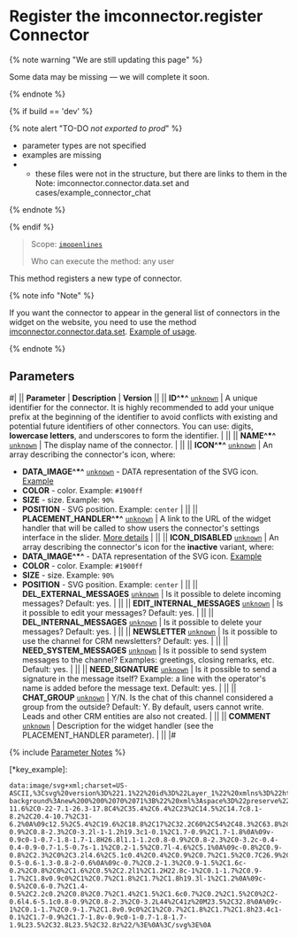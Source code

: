 # Register the imconnector.register Connector

{% note warning "We are still updating this page" %}

Some data may be missing — we will complete it soon.

{% endnote %}

{% if build == 'dev' %}

{% note alert "TO-DO _not exported to prod_" %}

- parameter types are not specified
- examples are missing
- - these files were not in the structure, but there are links to them in the Note: imconnector.connector.data.set and cases/example_connector_chat

{% endnote %}

{% endif %}

> Scope: [`imopenlines`](../../scopes/permissions.md)
>
> Who can execute the method: any user

This method registers a new type of connector.

{% note info "Note" %}

If you want the connector to appear in the general list of connectors in the widget on the website, you need to use the method [imconnector.connector.data.set](.). [Example of usage](.).

{% endnote %}

## Parameters

#|
|| **Parameter** | **Description** | **Version** ||
|| **ID^*^**
[`unknown`](../../data-types.md) | A unique identifier for the connector. It is highly recommended to add your unique prefix at the beginning of the identifier to avoid conflicts with existing and potential future identifiers of other connectors. You can use: digits, **lowercase letters**, and underscores to form the identifier. | ||
|| **NAME^*^**
[`unknown`](../../data-types.md) | The display name of the connector. | ||
|| **ICON^*^**
[`unknown`](../../data-types.md) | An array describing the connector's icon, where:
- **DATA_IMAGE^*^**
[`unknown`](../../data-types.md) - DATA representation of the SVG icon. [Example](*key_example)
- **COLOR** - color. Example: `#1900ff`
- **SIZE** - size. Example: `90%`
- **POSITION** - SVG position. Example: `center`
 | ||
|| **PLACEMENT_HANDLER^*^**
[`unknown`](../../data-types.md) | A link to the URL of the widget handler that will be called to show users the connector's settings interface in the slider. [More details](../../../api-reference/widgets/index.md) | ||
|| **ICON_DISABLED**
[`unknown`](../../data-types.md) | An array describing the connector's icon for the **inactive** variant, where:
- **DATA_IMAGE^*^** - DATA representation of the SVG icon. [Example](*key_example)
- **COLOR** - color. Example: `#1900ff`
- **SIZE** - size. Example: `90%`
- **POSITION** - SVG position. Example: `center`
  | ||
|| **DEL_EXTERNAL_MESSAGES**
[`unknown`](../../data-types.md) | Is it possible to delete incoming messages? Default: yes. | ||
|| **EDIT_INTERNAL_MESSAGES**
[`unknown`](../../data-types.md) | Is it possible to edit your messages? Default: yes. | ||
|| **DEL_INTERNAL_MESSAGES**
[`unknown`](../../data-types.md) | Is it possible to delete your messages? Default: yes. | ||
|| **NEWSLETTER**
[`unknown`](../../data-types.md) | Is it possible to use the channel for CRM newsletters? Default: yes. | ||
|| **NEED_SYSTEM_MESSAGES**
[`unknown`](../../data-types.md) | Is it possible to send system messages to the channel? Examples: greetings, closing remarks, etc. Default: yes. | ||
|| **NEED_SIGNATURE**
[`unknown`](../../data-types.md) | Is it possible to send a signature in the message itself? Example: a line with the operator's name is added before the message text. Default: yes. | ||
|| **CHAT_GROUP**
[`unknown`](../../data-types.md) | Y/N. Is the chat of this channel considered a group from the outside? Default: Y. By default, users cannot write. Leads and other CRM entities are also not created. | ||
|| **COMMENT**
[`unknown`](../../data-types.md) | Description for the widget handler (see the PLACEMENT_HANDLER parameter). | ||
|#

{% include [Parameter Notes](../../../_includes/required.md) %}

[*key_example]: 
```
data:image/svg+xml;charset=US-ASCII,%3Csvg%20version%3D%221.1%22%20id%3D%22Layer_1%22%20xmlns%3D%22http%3A//www.w3.org/2000/svg%22%20x%3D%220px%22%20y%3D%220px%22%0A%09%20viewBox%3D%220%200%2070%2071%22%20style%3D%22enable-background%3Anew%200%200%2070%2071%3B%22%20xml%3Aspace%3D%22preserve%22%3E%0A%3Cpath%20fill%3D%22%230C99BA%22%20class%3D%22st0%22%20d%3D%22M34.7%2C64c-11.6%2C0-22-7.1-26.3-17.8C4%2C35.4%2C6.4%2C23%2C14.5%2C14.7c8.1-8.2%2C20.4-10.7%2C31-6.2%0A%09c12.5%2C5.4%2C19.6%2C18.8%2C17%2C32.2C60%2C54%2C48.3%2C63.8%2C34.7%2C64L34.7%2C64z%20M27.8%2C29c0.8-0.9%2C0.8-2.3%2C0-3.2l-1-1.2h19.3c1-0.1%2C1.7-0.9%2C1.7-1.8%0A%09v-0.9c0-1-0.7-1.8-1.7-1.8H26.8l1.1-1.2c0.8-0.9%2C0.8-2.3%2C0-3.2c-0.4-0.4-0.9-0.7-1.5-0.7s-1.1%2C0.2-1.5%2C0.7l-4.6%2C5.1%0A%09c-0.8%2C0.9-0.8%2C2.3%2C0%2C3.2l4.6%2C5.1c0.4%2C0.4%2C0.9%2C0.7%2C1.5%2C0.7C26.9%2C29.6%2C27.4%2C29.4%2C27.8%2C29L27.8%2C29z%20M44%2C41c-0.5-0.6-1.3-0.8-2-0.6%0A%09c-0.7%2C0.2-1.3%2C0.9-1.5%2C1.6c-0.2%2C0.8%2C0%2C1.6%2C0.5%2C2.2l1%2C1.2H22.8c-1%2C0.1-1.7%2C0.9-1.7%2C1.8v0.9c0%2C1%2C0.7%2C1.8%2C1.7%2C1.8h19.3l-1%2C1.2%0A%09c-0.5%2C0.6-0.7%2C1.4-0.5%2C2.2c0.2%2C0.8%2C0.7%2C1.4%2C1.5%2C1.6c0.7%2C0.2%2C1.5%2C0%2C2-0.6l4.6-5.1c0.8-0.9%2C0.8-2.3%2C0-3.2L44%2C41z%20M23.5%2C32.8%0A%09c-1%2C0.1-1.7%2C0.9-1.7%2C1.8v0.9c0%2C1%2C0.7%2C1.8%2C1.7%2C1.8h23.4c1-0.1%2C1.7-0.9%2C1.7-1.8v-0.9c0-1-0.7-1.8-1.7-1.9L23.5%2C32.8L23.5%2C32.8z%22/%3E%0A%3C/svg%3E%0A
```
